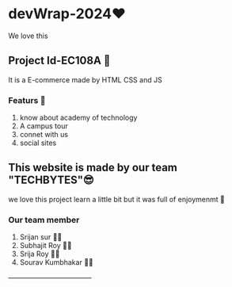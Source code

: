 # devWrap-2024❤️

We love this 

## Project Id-EC108A 🤖

It is a E-commerce made by HTML CSS and JS

### Featurs 🚀

1. know about academy of technology
2. A campus tour
3. connet with us
4. social sites

## This website is made by our team "TECHBYTES"😎

we love this project learn a little bit but it was full of enjoymenmt 🎉

### Our team member

1. Srijan sur 🧑‍🦱
2. Subhajit Roy 🧔‍♂️
3. Srija Roy 👩‍🦰
4. Sourav Kumbhakar 🧑‍🦱

————————————

